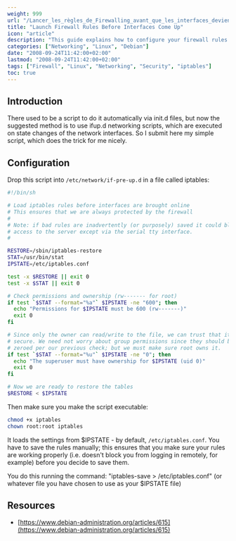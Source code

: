 ```yaml
---
weight: 999
url: "/Lancer_les_règles_de_Firewalling_avant_que_les_interfaces_deviennent_up/"
title: "Launch Firewall Rules Before Interfaces Come Up"
icon: "article"
description: "This guide explains how to configure your firewall rules to load before network interfaces come up, ensuring your system is always protected by a firewall."
categories: ["Networking", "Linux", "Debian"]
date: "2008-09-24T11:42:00+02:00"
lastmod: "2008-09-24T11:42:00+02:00"
tags: ["Firewall", "Linux", "Networking", "Security", "iptables"]
toc: true
---
```


## Introduction

There used to be a script to do it automatically via init.d files, but now the suggested method is to use ifup.d networking scripts, which are executed on state changes of the network interfaces. So I submit here my simple script, which does the trick for me nicely.

## Configuration

Drop this script into `/etc/network/if-pre-up.d` in a file called iptables:

```bash
#!/bin/sh

# Load iptables rules before interfaces are brought online
# This ensures that we are always protected by the firewall
#
# Note: if bad rules are inadvertently (or purposely) saved it could block
# access to the server except via the serial tty interface.
#

RESTORE=/sbin/iptables-restore
STAT=/usr/bin/stat
IPSTATE=/etc/iptables.conf

test -x $RESTORE || exit 0
test -x $STAT || exit 0

# Check permissions and ownership (rw------- for root)
if test `$STAT --format="%a"` $IPSTATE -ne "600"; then
  echo "Permissions for $IPSTATE must be 600 (rw-------)"
  exit 0
fi

# Since only the owner can read/write to the file, we can trust that it is
# secure. We need not worry about group permissions since they should be
# zeroed per our previous check; but we must make sure root owns it.
if test `$STAT --format="%u"` $IPSTATE -ne "0"; then
  echo "The superuser must have ownership for $IPSTATE (uid 0)"
  exit 0
fi

# Now we are ready to restore the tables
$RESTORE < $IPSTATE
```

Then make sure you make the script executable:

```bash
chmod +x iptables
chown root:root iptables
```

It loads the settings from $IPSTATE - by default, `/etc/iptables.conf`. You have to save the rules manually; this ensures that you make sure your rules are working properly (i.e. doesn't block you from logging in remotely, for example) before you decide to save them.

You do this running the command: "iptables-save > /etc/iptables.conf" (or whatever file you have chosen to use as your $IPSTATE file)

## Resources
- [https://www.debian-administration.org/articles/615](https://www.debian-administration.org/articles/615)
